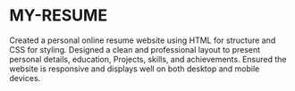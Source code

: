 # MY-RESUME
Created a personal online resume website using HTML for structure and CSS for styling. Designed a clean and professional layout to present personal details, education, Projects, skills, and achievements. Ensured the website is responsive and displays well on both desktop and mobile devices. 

